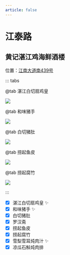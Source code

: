 ```yaml
---
article: false
---
```


# 江泰路

## 黄记湛江鸡海鲜酒楼

<i class="fa-solid fa-location-dot"></i> 位置：<a href="https://ditu.amap.com/place/B0LRHLA3RX" target="_blank">江南大道南439号</a>

::: tabs

@tab 湛江白切扇鸡皇

![](https://img.sherry4869.com/blog/life/food/china/guangdong/guangzhou/hz/jtl/hjzjj/1.JPEG)

@tab 和味猪手

![](https://img.sherry4869.com/blog/life/food/china/guangdong/guangzhou/hz/jtl/hjzjj/4.JPEG)

@tab 白切猪肚

![](https://img.sherry4869.com/blog/life/food/china/guangdong/guangzhou/hz/jtl/hjzjj/2.JPEG)

@tab 捞起鱼皮

![](https://img.sherry4869.com/blog/life/food/china/guangdong/guangzhou/hz/jtl/hjzjj/3.JPEG)

@tab 捞起腐竹

![](https://img.sherry4869.com/blog/life/food/china/guangdong/guangzhou/hz/jtl/hjzjj/5.JPEG)

:::

- [x] 湛江白切扇鸡皇 ✨
- [x] 和味猪手 ✨
- [x] 白切猪肚
- [x] 罗汉斋
- [x] 捞起鱼皮
- [x] 捞起腐竹
- [x] 雪梨雪耳炖肉汁 ✨
- [x] 凉瓜石斛炖肉排